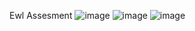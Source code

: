 Ewl Assesment
![image](https://user-images.githubusercontent.com/69613889/191718685-9873aef8-0061-4395-911b-ff4ca8d7e9b2.png)
![image](https://user-images.githubusercontent.com/69613889/191718758-d2e52cc8-bcc7-4f7f-9906-1b16f85d253f.png)
![image](https://user-images.githubusercontent.com/69613889/191720365-288b26f4-439f-4f4f-a459-24a463733b19.png)
